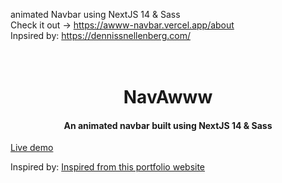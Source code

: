 animated Navbar using NextJS 14 & Sass <br/>
Check it out -> https://awww-navbar.vercel.app/about <br/>
Inpsired by: https://dennissnellenberg.com/

<h1 align="center">
  <br>
  NavAwww
  <br>
</h1>

<h4 align="center">An animated navbar built using NextJS 14 & Sass</h4>

<p align="start">
  <a href="https://awww-navbar.vercel.app/">Live demo</a>
</p>
<p align="start"> Inspired by: 
  <a href="https://dennissnellenberg.com/">Inspired from this portfolio website</a>
</p>
